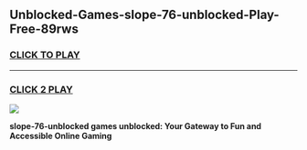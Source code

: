 
## Unblocked-Games-slope-76-unblocked-Play-Free-89rws
<h3>
<a href="https://premium76.site?title=slope-76-unblocked&ref=20M">CLICK TO PLAY</a></h3>
<hr>

<h3>
<a href="https://premium76.site?title=slope-76-unblocked&ref=20M">CLICK 2 PLAY</a>
  
</h3>

<a href="https://premium76.site?title=slope-76-unblocked&ref=19M"><img src="https://clearcache.store/games.png"></a>


**slope-76-unblocked games unblocked: Your Gateway to Fun and Accessible Online Gaming**
